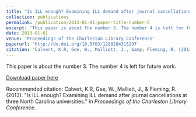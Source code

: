 ```yaml
---
title: "Is ILL enough? Examining ILL demand after journal cancellations at three North Carolina universities."
collection: publications
permalink: /publication/2013-01-01-paper-title-number-5
excerpt: 'This paper is about the number 3. The number 4 is left for future work.'
date: 2013-01-01
venue: 'Proceedings of the Charleston Library Conference'
paperurl: 'http://dx.doi.org/10.5703/1288284315297'
citation: 'Calvert, K.R, Gee, W., Malliett, J., &amp; Fleming, R. (2013). &quot;Is ILL enough? Examining ILL demand after journal cancellations at three North Carolina universities.&quot; In <i>Proceedings of the Charleston Library Conference</i>.'
---
```

This paper is about the number 3. The number 4 is left for future work.

[Download paper here](http://dx.doi.org/10.5703/1288284315297)

Recommended citation: Calvert, K.R, Gee, W., Malliett, J., & Fleming, R. (2013). "Is ILL enough? Examining ILL demand after journal cancellations at three North Carolina universities." In <i>Proceedings of the Charleston Library Conference</i>.